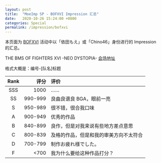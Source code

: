 ```yaml
---
layout: post
title:  "MoeImp SP - BOFXVI Impression 汇总"
date:   2020-10-26 15:24:00 +0800
categories: Special
permalink: /impression/bofxvi
---
```


本页面为 [BOFXVI](https://bmsoffighters.net/bofxvi/) 活动中以「依田もえ」或「Chino46」身份进行的 Impression 的汇总。

THE BMS OF FIGHTERS XVI -NEO DYSTOPIA- [会场地址](http://manbow.nothing.sh/event/event.cgi?action=List_def&event=133)

格式大概是：编号-[队名]标题

|Rank|评分|评价|
|:------:|---:|:------|
|SSS|1000|……|
|SS|990-999|良曲良谱良 BGA，眼前一亮|
|S|950-989|很不错，很合我口味|
|A|900-949|优秀的作品|
|B|840-899|良作，但是对我来说有些地方差点意思|
|C|800-839|及格的作品，但是和我的审美方向不太符合|
|D|700-799|制作お疲れ様でした。|
|F|<700|我为什么要给这种作品打分？|

